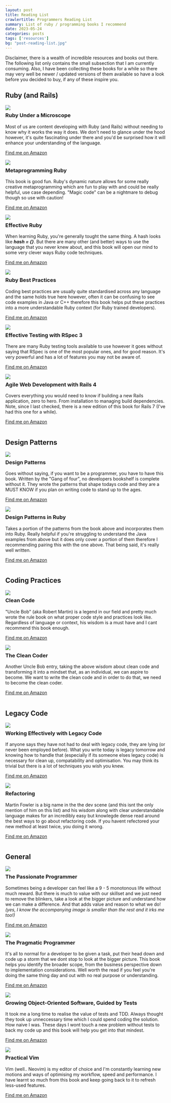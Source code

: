 ```yaml
---
layout: post
title: Reading List
crawlertitle: Programmers Reading List
summary: List of ruby / programming books I recommend
date: 2023-05-24
categories: posts
tags: ['resources']
bg: "post-reading-list.jpg"
---
```


Disclaimer, there is a wealth of incredible resources and books out there. The following list only contains the small subsection that I am currently consuming. Also, I have been collecting these books for a while so there may very well be newer / updated versions of them available so have a look before you decided to buy, if any of these inspire you.

## Ruby (and Rails)
<div style="width: 100%; display: inline-block;">
  <img src="{{site.images}}/reading_list/ruby_under_a_microscope.png" style="float: left; padding-right: 20px;"/>
  <h3>Ruby Under a Microscope</h3>
  <p>Most of us are content developing with Ruby (and Rails) without needing to know why it works the way it does. We don't need to glance under the hood however, it's quite fascinating under there and you'd be surprised how it will enhance your understanding of the language.</p>
  <p><a href="https://www.amazon.co.uk/Ruby-Under-Microscope-Illustrated-Shaughnessy/dp/B011DBSSOY" target="_blank">Find me on Amazon</a></p>
</div>

<div style="width: 100%; display: inline-block;">
  <img src="{{site.images}}/reading_list/metaprogramming_ruby_2.png" style="float: left; padding-right: 20px;"/>
  <h3>Metaprogramming Ruby</h3>
  <p>This book is good fun. Ruby's dynamic nature allows for some really creative metaprogramming which are fun to play with and could be really helpful, use case depending. "Magic code" can be a nightmare to debug though so use with caution!</p>
  <p><a href="https://www.amazon.co.uk/Metaprogramming-Ruby-Program-Like-Facets/dp/1941222129" target="_blank">Find me on Amazon</a></p>
</div>

<div style="width: 100%; display: inline-block;">
  <img src="{{site.images}}/reading_list/effective_ruby.png" style="float: left; padding-right: 20px;"/>
  <h3>Effective Ruby</h3>
  <p>When learning Ruby, you're generally tought the same thing. A hash looks like <b><i>hash = {}</i></b>. But there are many other (and better) ways to use the language that you never knew about, and this book will open our mind to some very clever ways Ruby code techniques.</p>
  <p><a href="https://www.amazon.co.uk/Effective-Ruby-Specific-Software-Development/dp/0133846970" target="_blank">Find me on Amazon</a></p>
</div>

<div style="width: 100%; display: inline-block;">
  <img src="{{site.images}}/reading_list/ruby_best_practices.png" style="float: left; padding-right: 20px;"/>
  <h3>Ruby Best Practices</h3>
  <p>Coding best practices are usually quite standardised across any language and the same holds true here however, often it can be confusing to see code examples in Java or C++ therefore this book helps put these practices into a more understandable Ruby context (for Ruby trained developers).</p>
  <p><a href="https://www.amazon.co.uk/Ruby-Best-Practices-Gregory-Brown/dp/0596523009" target="_blank">Find me on Amazon</a></p>
</div>

<div style="width: 100%; display: inline-block;">
  <img src="{{site.images}}/reading_list/effective_testing_with_rspec_3.png" style="float: left; padding-right: 20px;"/>
  <h3>Effective Testing with RSpec 3</h3>
  <p>There are many Ruby testing tools available to use however it goes without saying that RSpec is one of the most popular ones, and for good reason. It's very powerful and has a lot of features you may not be aware of.</p>
  <p><a href="https://www.amazon.co.uk/Effective-Testing-RSpec-Myron-Marston/dp/1680501984" target="_blank">Find me on Amazon</a></p>
</div>

<div style="width: 100%; display: inline-block;">
  <img src="{{site.images}}/reading_list/agile_web_development_with_rails_4.png" style="float: left; padding-right: 20px;"/>
  <h3>Agile Web Development with Rails 4</h3>
  <p>Covers everything you would need to know if building a new Rails application, zero to hero. From installation to managing build dependencies. Note, since I last checked, there is a new edition of this book for Rails 7 (I've had this one for a while).</p>
  <p><a href="https://www.amazon.co.uk/Agile-Development-Rails-Pragmatic-Programmers/dp/1937785564" target="_blank">Find me on Amazon</a></p>
</div>

## Design Patterns

<div style="width: 100%; display: inline-block;">
  <img src="{{site.images}}/reading_list/design_patterns.png" style="float: left; padding-right: 20px;"/>
  <h3>Design Patterns</h3>
  <p>Goes without saying, if you want to be a programmer, you have to have this book. Written by the "Gang of four", no developers bookshelf is complete without it. They wrote the patterns that shape todays code and they are a MUST KNOW if you plan on writing code to stand up to the ages.</p>
  <p><a href="https://www.amazon.co.uk/Design-patterns-elements-reusable-object-oriented/dp/0201633612" target="_blank">Find me on Amazon</a></p>
</div>

<div style="width: 100%; display: inline-block;">
  <img src="{{site.images}}/reading_list/design_patterns_in_ruby.png" style="float: left; padding-right: 20px;"/>
  <h3>Design Patterns in Ruby</h3>
  <p>Takes a portion of the patterns from the book above and incorporates them into Ruby. Really helpful if you're struggling to understand the Java examples from above but it does only cover a portion of them therefore I recommending pairing this with the one above. That being said, it's really well written.</p>
  <p><a href="https://www.amazon.co.uk/Design-Patterns-Ruby-Addison-Wesley-Professional/dp/0321490452" target="_blank">Find me on Amazon</a></p>
</div>

## Coding Practices

<div style="width: 100%; display: inline-block;">
  <img src="{{site.images}}/reading_list/clean_code.png" style="float: left; padding-right: 20px;"/>
  <h3>Clean Code</h3>
  <p>"Uncle Bob" (aka Robert Martin) is a legend in our field and pretty much wrote the rule book on what proper code style and practices look like. Regardless of language or context, his wisdom is a must have and I cant recommend this book enough.</p>
  <p><a href="https://www.amazon.co.uk/Clean-Code-Handbook-Software-Craftsmanship/dp/0132350882" target="_blank">Find me on Amazon</a></p>
</div>

<div style="width: 100%; display: inline-block;">
  <img src="{{site.images}}/reading_list/the_clean_coder.png" style="float: left; padding-right: 20px;"/>
  <h3>The Clean Coder</h3>
  <p>Another Uncle Bob entry, taking the above wisdom about clean code and transforming it into a mindset that, as an individual, we can aspire to become. We want to write the clean code and in order to do that, we need to become the clean coder.</p>
  <p><a href="https://www.amazon.co.uk/Clean-Coder-Conduct-Professional-Programmers/dp/0137081073" target="_blank">Find me on Amazon</a></p>
</div>

## Legacy Code

<div style="width: 100%; display: inline-block;">
  <img src="{{site.images}}/reading_list/working_effectively_with_legacy_code.png" style="float: left; padding-right: 20px;"/>
  <h3>Working Effectively with Legacy Code</h3>
  <p>If anyone says they have not had to deal with legacy code, they are lying (or never been employed before). What you write today is legacy tomorrow and knowing how to handle that (especially if its someone elses legacy code) is necessary for clean up, compatability and optimisation. You may think its trivial but there is a lot of techniques you wish you knew.</p>
  <p><a href="https://www.amazon.co.uk/Working-Effectively-Legacy-Michael-Feathers/dp/0131177052" target="_blank">Find me on Amazon</a></p>
</div>

<div style="width: 100%; display: inline-block;">
  <img src="{{site.images}}/reading_list/refactoring.png" style="float: left; padding-right: 20px;"/>
  <h3>Refactoring</h3>
  <p>Martin Fowler is a big name in the the dev scene (and this isnt the only mention of him on this list) and his wisdom along with clear understandable language makes for an incredibly easy but knowlegde dense read around the best ways to go about refactoring code. If you havent refectored your new method at least twice, you doing it wrong.</p>
  <p><a href="https://www.amazon.co.uk/Refactoring-Improving-Existing-Addison-Wesley-Technology/dp/0134757599" target="_blank">Find me on Amazon</a></p>
</div>

## General

<div style="width: 100%; display: inline-block;">
  <img src="{{site.images}}/reading_list/the_passionate_programmer.png" style="float: left; padding-right: 20px;"/>
  <h3>The Passionate Programmer</h3>
<p>Sometimes being a developer can feel like a 9 - 5 monotonous life without much reward. But there is much to value with our skillset and we just need to remove the blinkers, take a look at the bigger picture and understand how we can make a difference. And that adds value and reason to what we do! <i>(yes, I know the accompanying image is smaller than the rest and it irks me too!)</i></p>
  <p><a href="https://www.amazon.co.uk/Passionate-Programmer-Remarkable-Development-Pragmatic/dp/1934356344" target="_blank">Find me on Amazon</a></p>
</div>

<div style="width: 100%; display: inline-block;">
  <img src="{{site.images}}/reading_list/the_pragmatic_programmer.png" style="float: left; padding-right: 20px;"/>
  <h3>The Pragmatic Programmer</h3>
  <p>It's all to normal for a developer to be given a task, put their head down and code up a storm that we dont stop to look at the bigger picture. This book helps you identify the broader scope, from the business perspective down to implementation considerations. Well worth the read if you feel you're doing the same thing day and out with no real purpose or understanding.</p>
  <p><a href="https://www.amazon.co.uk/Pragmatic-Programmer-Andrew-Hunt/dp/020161622X" target="_blank">Find me on Amazon</a></p>
</div>

<div style="width: 100%; display: inline-block;">
  <img src="{{site.images}}/reading_list/growing_object_oriented_software.png" style="float: left; padding-right: 20px;"/>
  <h3>Growing Object-Oriented Software, Guided by Tests</h3>
  <p>It took me a long time to realise the value of tests and TDD. Always thought they took up unneccessary time which I could spend coding the solution. How naive I was. These days I wont touch a new problem without tests to back my code up and this book will help you get into that mindest.</p>
  <p><a href="https://www.amazon.co.uk/Growing-Object-Oriented-Software-Guided-Signature/dp/0321503627" target="_blank">Find me on Amazon</a></p>
</div>

<div style="width: 100%; display: inline-block;">
  <img src="{{site.images}}/reading_list/practical_vim.png" style="float: left; padding-right: 20px;"/>
  <h3>Practical Vim</h3>
  <p>Vim (well.. Neovim) is my editor of choice and I'm constantly learning new motions and ways of optimising my workflow, speed and performance. I have learnt so much from this book and keep going back to it to refresh less-used features.</p>
  <p><a href="https://www.amazon.co.uk/Practical-Vim-Second-Speed-Thought/dp/1680501275" target="_blank">Find me on Amazon</a></p>
</div>

